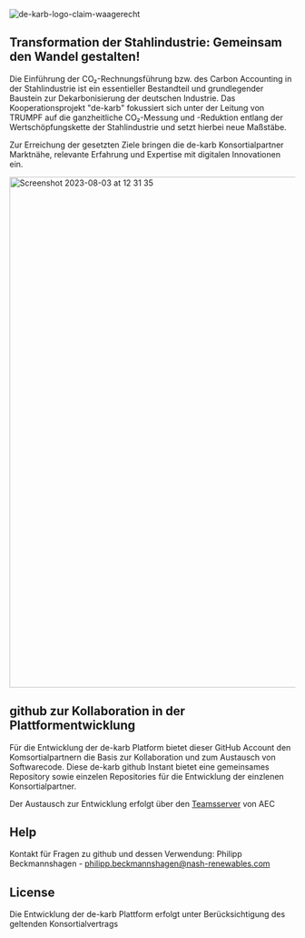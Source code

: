![de-karb-logo-claim-waagerecht](https://github.com/de-karb/.github/assets/139473831/583b4c5c-35d4-4f63-b7c8-6a0e3f2b8b00)

## **Transformation der Stahlindustrie: Gemeinsam den Wandel gestalten!**

Die Einführung der CO₂-Rechnungsführung bzw. des Carbon Accounting in der Stahlindustrie ist ein essentieller Bestandteil und grundlegender Baustein zur Dekarbonisierung der deutschen Industrie. Das Kooperationsprojekt "de-karb" fokussiert sich unter der Leitung von TRUMPF auf die ganzheitliche CO₂-Messung und -Reduktion entlang der Wertschöpfungskette der Stahlindustrie und setzt hierbei neue Maßstäbe.

Zur Erreichung der gesetzten Ziele bringen die de-karb Konsortialpartner Marktnähe, relevante Erfahrung und Expertise mit digitalen Innovationen ein.  

<img width="898" alt="Screenshot 2023-08-03 at 12 31 35" src="https://github.com/de-karb/.github/assets/139473831/d98b2b58-b6ce-4a86-a9cc-0041ef10eecf">


## github zur Kollaboration in der Plattformentwicklung

Für die Entwicklung der de-karb Platform bietet dieser GitHub Account den Komsortialpartnern die Basis zur Kollaboration und zum Austausch von Softwarecode. 
Diese de-karb github Instant bietet eine gemeinsames Repository sowie einzelen Repositories für die Entwicklung der einzlenen Konsortialpartner. 

Der Austausch zur Entwicklung erfolgt über den [Teamsserver](https://teams.microsoft.com/l/team/19%3aiyYL-FE0GESVGrkcatI8Zk6B-pniNmwQt6phx0NLOx41%40thread.tacv2/conversations?groupId=20c58fad-3d2c-4ef1-a19f-d1b86221aa72&tenantId=c55cbeab-6f0b-4093-be67-de70826d7ac7) von AEC


## Help

Kontakt für Fragen zu github und dessen Verwendung:
  Philipp Beckmannshagen - philipp.beckmannshagen@nash-renewables.com 



## License

Die Entwicklung der de-karb Plattform erfolgt unter Berücksichtigung des geltenden Konsortialvertrags
